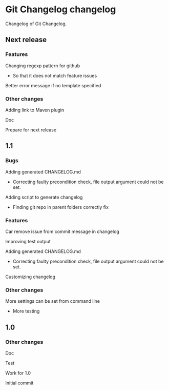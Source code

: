 # Git Changelog changelog

Changelog of Git Changelog.

## Next release
### Features

Changing regexp pattern for github

 * So that it does not match feature issues

Better error message if no template specified

### Other changes

Adding link to Maven plugin

Doc

Prepare for next release

## 1.1
### Bugs

Adding generated CHANGELOG.md 

 * Correcting faulty precondition check, file output argument could not be set.

Adding script to generate changelog

 * Finding git repo in parent folders correctly fix

### Features

Car remove issue from commit message in changelog

Improving test output

Adding generated CHANGELOG.md 

 * Correcting faulty precondition check, file output argument could not be set.

Customizing changelog

### Other changes

More settings can be set from command line

 * More testing

## 1.0
### Other changes

Doc

Test

Work for 1.0

Initial commit

